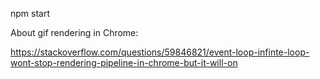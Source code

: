 npm start

About gif rendering in Chrome:

https://stackoverflow.com/questions/59846821/event-loop-infinte-loop-wont-stop-rendering-pipeline-in-chrome-but-it-will-on